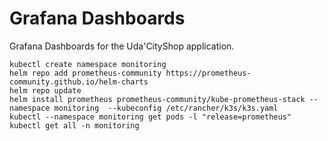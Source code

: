 # Grafana Dashboards

Grafana Dashboards for the Uda'CityShop application.


```
kubectl create namespace monitoring
helm repo add prometheus-community https://prometheus-community.github.io/helm-charts
helm repo update
helm install prometheus prometheus-community/kube-prometheus-stack --namespace monitoring  --kubeconfig /etc/rancher/k3s/k3s.yaml
kubectl --namespace monitoring get pods -l "release=prometheus"
kubectl get all -n monitoring
```
